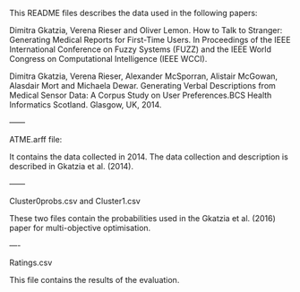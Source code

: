 This README files describes the data used in the following papers:

Dimitra Gkatzia, Verena Rieser and Oliver Lemon. How to Talk to Stranger:  Generating Medical Reports for First-Time Users. In Proceedings of the IEEE International Conference on Fuzzy Systems (FUZZ) and the IEEE World Congress on Computational Intelligence (IEEE WCCI).

Dimitra Gkatzia, Verena Rieser, Alexander McSporran, Alistair McGowan, Alasdair Mort and Michaela Dewar. Generating Verbal Descriptions from Medical Sensor Data: A Corpus Study on User Preferences.BCS Health Informatics Scotland. Glasgow, UK, 2014.

——

ATME.arff file:

It contains the data collected in 2014. The data collection and description is described in Gkatzia et al. (2014). 

——

Cluster0probs.csv and Cluster1.csv

These two files contain the probabilities used in the Gkatzia et al. (2016) paper for multi-objective optimisation. 

—-

Ratings.csv 

This file contains the results of the evaluation. 

